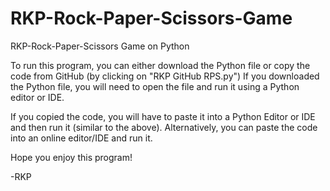 # RKP-Rock-Paper-Scissors-Game
RKP-Rock-Paper-Scissors Game on Python

To run this program, you can either download the Python file or copy the code from GitHub (by clicking on "RKP GitHub RPS.py")
If you downloaded the Python file, you will need to open the file and run it using a Python editor or IDE.

If you copied the code, you will have to paste it into a Python Editor or IDE and then run it (similar to the above).  Alternatively, you can paste the code into an online editor/IDE and run it.

Hope you enjoy this program!


-RKP
